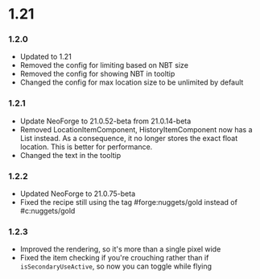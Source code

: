 # 1.21

### 1.2.0

- Updated to 1.21
- Removed the config for limiting based on NBT size
- Removed the config for showing NBT in tooltip
- Changed the config for max location size to be unlimited by default

### 1.2.1

- Update NeoForge to 21.0.52-beta from 21.0.14-beta
- Removed LocationItemComponent, HistoryItemComponent now has a List<BlockPos> instead. As a consequence, it no longer stores the exact float location. This is better for performance.
- Changed the text in the tooltip

### 1.2.2

- Updated NeoForge to 21.0.75-beta
- Fixed the recipe still using the tag #forge:nuggets/gold instead of #c:nuggets/gold

### 1.2.3

- Improved the rendering, so it's more than a single pixel wide
- Fixed the item checking if you're crouching rather than if `isSecondaryUseActive`, so now you can toggle while flying